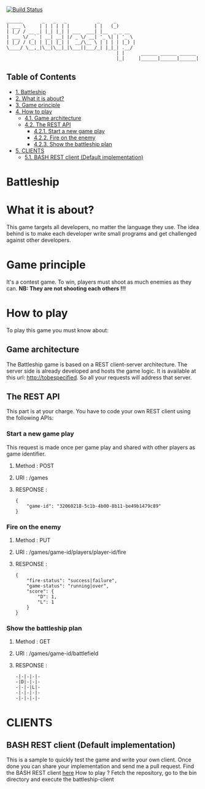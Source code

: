 [![Build Status](http://151.80.42.2:9990/buildStatus/icon?job=Battleship)](http://151.80.42.2:9990/job/Battleship/)  
    
    ______       _   _   _           _     _
    | ___ \     | | | | | |         | |   (_)
    | |_/ / __ _| |_| |_| | ___  ___| |__  _ _ __
    | ___ \/ _` | __| __| |/ _ \/ __| '_ \| | '_ \
    | |_/ / (_| | |_| |_| |  __/\__ \ | | | | |_) |
    \____/ \__,_|\__|\__|_|\___||___/_| |_|_| .__/
                                            | |      ______ ______ ______
                                            |_|     |______|______|______|

<div id="table-of-contents">
<h2>Table of Contents</h2>
<div id="text-table-of-contents">
<ul>
<li><a href="#sec-1">1. Battleship</a></li>
<li><a href="#sec-2">2. What it is about?</a></li>
<li><a href="#sec-3">3. Game principle</a></li>
<li><a href="#sec-4">4. How to play</a>
<ul>
<li><a href="#sec-4-1">4.1. Game architecture</a></li>
<li><a href="#sec-4-2">4.2. The REST API</a>
<ul>
<li><a href="#sec-4-2-1">4.2.1. Start a new game play</a></li>
<li><a href="#sec-4-2-2">4.2.2. Fire on the enemy</a></li>
<li><a href="#sec-4-2-3">4.2.3. Show the battleship plan</a></li>
</ul>
</li>
</ul>
</li>
<li><a href="#sec-5">5. CLIENTS</a>
<ul>
<li><a href="#sec-5-1">5.1. BASH REST client (Default implementation)</a></li>
</ul>
</li>
</ul>
</div>
</div>

# Battleship

# What it is about?

This game targets all developers, no  matter the language they use.
The idea behind is to make each developer write small programs and get challenged against other developers.

# Game principle

It's a contest game. To win, players must shoot as much enemies as they can.
**NB: They are not shooting each others !!!**

# How to play

To play this game you must know about:

## Game architecture

The Battleship game is based on a REST client-server architecture.
The server side is already developed and hosts the game logic. It is available at this url:
<http://tobespecified>. So all your requests will address that server.

## The REST API

This part is at your charge. You have to code your own REST client using the following APIs:

### Start a new game play

This request is made once per game play and shared with other players as game identifier.

1.  Method   : POST

2.  URI      : /games

3.  RESPONSE :

        {
            "game-id": "32060218-5c1b-4b00-8b11-be49b1479c89"
        }

### Fire on the enemy

1.  Method   : PUT

2.  URI      : /games/game-id/players/player-id/fire

3.  RESPONSE :

        {
            "fire-status": "success|failure",
            "game-status": "running|over",
            "score": {
                "D": 1,
                "L": 1
            }
        }

### Show the battleship plan

1.  Method   : GET

2.  URI      : /games/game-id/battlefield

3.  RESPONSE :

        -|-|-|-|-
        -|D|-|-|-
        -|-|-|L|-
        -|-|-|-|-
        -|-|-|-|-

# CLIENTS

## BASH REST client (Default implementation)

This is a sample to quickly test the game and write your own client. Once
done you can share your implementation and send me a pull request.
Find the BASH REST client [here](https://github.com/Dwlo/battleship/blob/master/bin/battleship-client)
How to play ? Fetch the repository, go to the bin directory and execute the battleship-client
